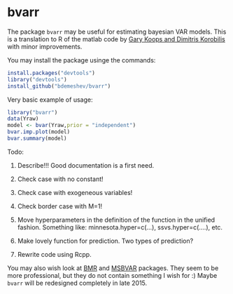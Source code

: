 bvarr
=====

The package `bvarr` may be useful for estimating bayesian VAR models.
This is a translation to R of the matlab code by
[Gary Koops and Dimitris Korobilis](http://personal.strath.ac.uk/gary.koop/bayes_matlab_code_by_koop_and_korobilis.html)
with minor improvements.

You may install the package usinge the commands:
```R
install.packages("devtools")
library("devtools")
install_github("bdemeshev/bvarr")
```

Very basic example of usage:
```R
library("bvarr")
data(Yraw)
model <- bvar(Yraw,prior = "independent")
bvar.imp.plot(model)
bvar.summary(model)
```

Todo:

1. Describe!!! Good documentation is a first need.

2. Check case with no constant!

3. Check case with exogeneous variables!

4. Check border case with M=1!

5. Move hyperparameters in the definition of the function in the
unified fashion. Something like: minnesota.hyper=c(...), ssvs.hyper=c(....), etc.

6. Make lovely function for prediction. Two types of prediction? 

7. Rewrite code using Rcpp.


You may also wish look at [BMR](http://bayes.squarespace.com/bmr/) and [MSBVAR](http://cran.r-project.org/web/packages/MSBVAR/) packages. They seem to be more professional, but they do not contain something I wish for :) Maybe `bvarr` will be redesigned completely in late 2015.





